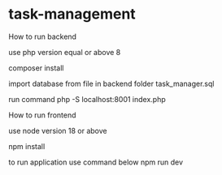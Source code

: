 # task-management

How to run backend 

use php version equal or above 8

composer install

import database from file in backend folder
task_manager.sql 


run command 
php -S localhost:8001 index.php



How to run frontend

use node version 18 or above

npm install

to run application use command below
npm run dev 




